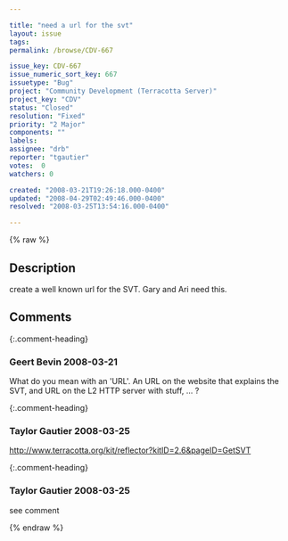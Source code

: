 ```yaml
---

title: "need a url for the svt"
layout: issue
tags: 
permalink: /browse/CDV-667

issue_key: CDV-667
issue_numeric_sort_key: 667
issuetype: "Bug"
project: "Community Development (Terracotta Server)"
project_key: "CDV"
status: "Closed"
resolution: "Fixed"
priority: "2 Major"
components: ""
labels: 
assignee: "drb"
reporter: "tgautier"
votes:  0
watchers: 0

created: "2008-03-21T19:26:18.000-0400"
updated: "2008-04-29T02:49:46.000-0400"
resolved: "2008-03-25T13:54:16.000-0400"

---
```




{% raw %}



## Description

<div markdown="1" class="description">

create a well known url for the SVT.  Gary and Ari need this.

</div>

## Comments


{:.comment-heading}
### **Geert Bevin** <span class="date">2008-03-21</span>

<div markdown="1" class="comment">

What do you mean with an 'URL'. An URL on the website that explains the SVT, and URL on the L2 HTTP server with stuff, ... ?

</div>


{:.comment-heading}
### **Taylor Gautier** <span class="date">2008-03-25</span>

<div markdown="1" class="comment">


http://www.terracotta.org/kit/reflector?kitID=2.6&pageID=GetSVT

</div>


{:.comment-heading}
### **Taylor Gautier** <span class="date">2008-03-25</span>

<div markdown="1" class="comment">

see comment

</div>



{% endraw %}
